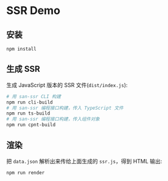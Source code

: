 # SSR Demo

## 安装

```
npm install
```

## 生成 SSR

生成 JavaScript 版本的 SSR 文件(`dist/index.js`):

```bash
# 用 san-ssr CLI 构建
npm run cli-build
# 用 san-ssr 编程接口构建，传入 TypeScript 文件
npm run ts-build
# 用 san-ssr 编程接口构建，传入组件对象
npm run cpnt-build
```

## 渲染

把 `data.json` 解析出来传给上面生成的 `ssr.js`，得到 HTML 输出:

```bash
npm run render
```
